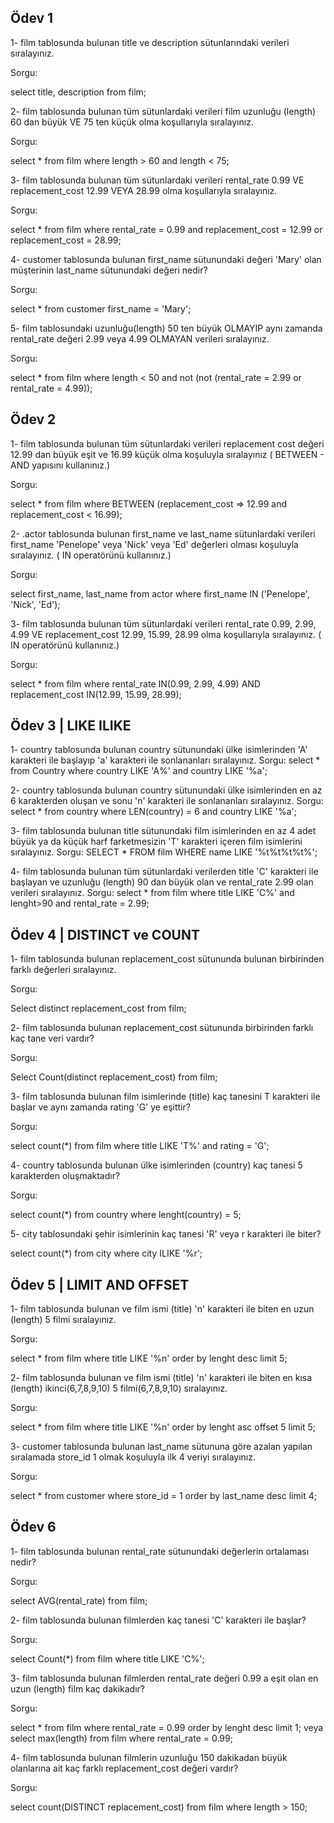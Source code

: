 ## Ödev 1

1- film tablosunda bulunan title ve description sütunlarındaki verileri sıralayınız.

Sorgu:

select title, description from film; 


2- film tablosunda bulunan tüm sütunlardaki verileri film uzunluğu (length) 60 dan büyük VE 75 ten küçük olma koşullarıyla sıralayınız.

Sorgu:

select * from film where length > 60 and length < 75;

3- film tablosunda bulunan tüm sütunlardaki verileri rental_rate 0.99 VE replacement_cost 12.99 VEYA 28.99 olma koşullarıyla sıralayınız.

Sorgu:

select * from film where rental_rate = 0.99 and replacement_cost = 12.99 or replacement_cost = 28.99;


4- customer tablosunda bulunan first_name sütunundaki değeri 'Mary' olan müşterinin last_name sütunundaki değeri nedir?

Sorgu:

select * from customer first_name = 'Mary';


5- film tablosundaki uzunluğu(length) 50 ten büyük OLMAYIP aynı zamanda rental_rate değeri 2.99 veya 4.99 OLMAYAN verileri sıralayınız.

Sorgu:

select * from film where length < 50 and not (not (rental_rate = 2.99 or rental_rate = 4.99));


## Ödev 2

1- film tablosunda bulunan tüm sütunlardaki verileri replacement cost değeri 12.99 dan büyük eşit ve 16.99 küçük olma koşuluyla sıralayınız ( BETWEEN - AND yapısını kullanınız.)

Sorgu:

select * from film 
where BETWEEN (replacement_cost => 12.99  and replacement_cost < 16.99);

2- .actor tablosunda bulunan first_name ve last_name sütunlardaki verileri first_name 'Penelope' veya 'Nick' veya 'Ed' değerleri olması koşuluyla sıralayınız. ( IN operatörünü kullanınız.)

Sorgu:

select first_name, last_name from actor where 
first_name IN ('Penelope', 'Nick', 'Ed');

3- film tablosunda bulunan tüm sütunlardaki verileri rental_rate 0.99, 2.99, 4.99 VE replacement_cost 12.99, 15.99, 28.99 olma koşullarıyla sıralayınız. ( IN operatörünü kullanınız.)

Sorgu:

select * from film 
where rental_rate IN(0.99, 2.99, 4.99) AND replacement_cost IN(12.99, 15.99, 28.99);

## Ödev 3 | LIKE ILIKE

1- country tablosunda bulunan country sütunundaki ülke isimlerinden 'A' karakteri ile başlayıp 'a' karakteri ile sonlananları sıralayınız.
Sorgu:
select * from Country where country LIKE 'A%' and country LIKE '%a';

2- country tablosunda bulunan country sütunundaki ülke isimlerinden en az 6 karakterden oluşan ve sonu 'n' karakteri ile sonlananları sıralayınız.
Sorgu:
select * from country where LEN(country) = 6 and country LIKE '%a';

3- film tablosunda bulunan title sütunundaki film isimlerinden en az 4 adet büyük ya da küçük harf farketmesizin 'T' karakteri içeren film isimlerini sıralayınız.
Sorgu:
SELECT * FROM film WHERE name LIKE '%t%t%t%t%';

4- film tablosunda bulunan tüm sütunlardaki verilerden title 'C' karakteri ile başlayan ve uzunluğu (length) 90 dan büyük olan ve rental_rate 2.99 olan verileri sıralayınız.
Sorgu:
select * from film where title LIKE 'C%' and lenght>90 and rental_rate = 2.99;

## Ödev 4 | DISTINCT ve COUNT

1- film tablosunda bulunan replacement_cost sütununda bulunan birbirinden farklı değerleri sıralayınız.

Sorgu:

Select distinct replacement_cost from film;

2- film tablosunda bulunan replacement_cost sütununda birbirinden farklı kaç tane veri vardır?

Sorgu:

Select Count(distinct replacement_cost) from film;

3- film tablosunda bulunan film isimlerinde (title) kaç tanesini T karakteri ile başlar ve aynı zamanda rating 'G' ye eşittir?

Sorgu:

select count(*) from film where title LIKE 'T%' and rating = 'G';

4- country tablosunda bulunan ülke isimlerinden (country) kaç tanesi 5 karakterden oluşmaktadır?

Sorgu:

select count(*) from country where lenght(country) = 5;

5- city tablosundaki şehir isimlerinin kaç tanesi 'R' veya r karakteri ile biter?

select count(*) from city where city ILIKE '%r';

## Ödev 5 | LIMIT AND OFFSET

1- film tablosunda bulunan ve film ismi (title) 'n' karakteri ile biten en uzun (length) 5 filmi sıralayınız.

Sorgu:

select * from film where title LIKE '%n' order by lenght desc limit 5;

2- film tablosunda bulunan ve film ismi (title) 'n' karakteri ile biten en kısa (length) ikinci(6,7,8,9,10) 5 filmi(6,7,8,9,10) sıralayınız.

Sorgu:

select * from film where title LIKE '%n' order by lenght asc offset 5 limit 5;

3- customer tablosunda bulunan last_name sütununa göre azalan yapılan sıralamada store_id 1 olmak koşuluyla ilk 4 veriyi sıralayınız.

Sorgu:

select * from customer where store_id = 1 order by last_name desc limit 4;

## Ödev 6 

1- film tablosunda bulunan rental_rate sütunundaki değerlerin ortalaması nedir?

Sorgu:

select AVG(rental_rate) from film;

2- film tablosunda bulunan filmlerden kaç tanesi 'C' karakteri ile başlar?

Sorgu:

select Count(*) from film where title LIKE 'C%';

3- film tablosunda bulunan filmlerden rental_rate değeri 0.99 a eşit olan en uzun (length) film kaç dakikadır?

Sorgu: 

select * from film where rental_rate = 0.99 order by lenght desc limit 1; veya select max(length) from film where rental_rate = 0.99;


4- film tablosunda bulunan filmlerin uzunluğu 150 dakikadan büyük olanlarına ait kaç farklı replacement_cost değeri vardır?

Sorgu:

select count(DISTINCT replacement_cost) from film where length > 150;


